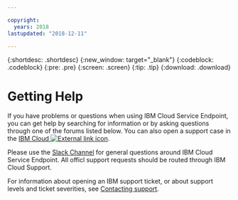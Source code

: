 ```yaml
---

copyright:
  years: 2018
lastupdated: "2018-12-11"

---
```


{:shortdesc: .shortdesc}
{:new_window: target="_blank"}
{:codeblock: .codeblock}
{:pre: .pre}
{:screen: .screen}
{:tip: .tip}
{:download: .download}

# Getting Help

If you have problems or questions when using IBM Cloud Service Endpoint, you can get help by searching for information or by asking questions through one of the forums listed below. You can also open a support case in the [IBM Cloud ![External link icon](../../icons/launch-glyph.svg "External link icon")](https://console.bluemix.net/unifiedsupport/cases/add).

Please use the [Slack Channel](https://join.slack.com/t/ibm-service-endpoint/signup) for general questions around IBM Cloud Service Endpoint. All officl support requests should be routed through IBM Cloud Support. 

For information about opening an IBM support ticket, or about support levels and ticket severities, see [Contacting support](https://console.bluemix.net/docs/support/index.html#contacting-support).
